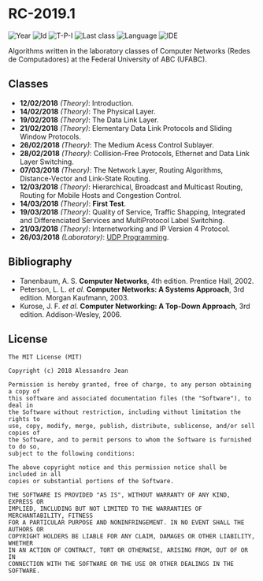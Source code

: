 # RC-2019.1
![Year][year] ![Id][id] ![T-P-I][tpi] ![Last class][last-class]
![Language][language] ![IDE][ide]

Algorithms written in the laboratory classes of Computer Networks
(Redes de Computadores) at the Federal University of ABC (UFABC).

[year]: https://img.shields.io/badge/year-2019.1-blue.svg?style=flat-square
[id]: https://img.shields.io/badge/id-MCTA022--13-yellowgreen.svg?style=flat-square
[tpi]: https://img.shields.io/badge/T--P--I-3--1--4-lightgrey.svg?style=flat-square
[last-class]: https://img.shields.io/badge/last_class-2019.03.26-green.svg?style=flat-square
[language]: https://img.shields.io/badge/language-C-yellow.svg?style=flat-square
[ide]: https://img.shields.io/badge/IDE-VSCode-orange.svg?style=flat-square

## Classes

- **12/02/2018** *(Theory)*: Introduction.
- **14/02/2018** *(Theory)*: The Physical Layer.
- **19/02/2018** *(Theory)*: The Data Link Layer.
- **21/02/2018** *(Theory)*: Elementary Data Link Protocols
      and Sliding Window Protocols.
- **26/02/2018** *(Theory)*: The Medium Acess Control Sublayer.
- **28/02/2018** *(Theory)*: Collision-Free Protocols,
      Ethernet and Data Link Layer Switching.
- **07/03/2018** *(Theory)*: The Network Layer, Routing Algorithms,
      Distance-Vector and Link-State Routing.
- **12/03/2018** *(Theory)*: Hierarchical, Broadcast and Multicast Routing,
      Routing for Mobile Hosts and Congestion Control.
- **14/03/2018** *(Theory)*: **First Test**.
- **19/03/2018** *(Theory)*: Quality of Service, Traffic Shapping,
      Integrated and Differenciated Services and MultiProtocol Label Switching.
- **21/03/2018** *(Theory)*: Internetworking and IP Version 4 Protocol.
- **26/03/2018** *(Laboratory)*: [UDP Programming].

[UDP Programming]: laboratory/2019.03.26/

## Bibliography

- Tanenbaum, A. S. **Computer Networks**, 4th edition. 
  Prentice Hall, 2002.
- Peterson, L. L. *et al*. **Computer Networks: A Systems Approach**, 3rd edition.
  Morgan Kaufmann, 2003.
- Kurose, J. F. *et al*. **Computer Networking: A Top-Down Approach**, 3rd edition.
  Addison-Wesley, 2006.

## License

    The MIT License (MIT)

    Copyright (c) 2018 Alessandro Jean

    Permission is hereby granted, free of charge, to any person obtaining a copy of
    this software and associated documentation files (the "Software"), to deal in
    the Software without restriction, including without limitation the rights to
    use, copy, modify, merge, publish, distribute, sublicense, and/or sell copies of
    the Software, and to permit persons to whom the Software is furnished to do so,
    subject to the following conditions:
    
    The above copyright notice and this permission notice shall be included in all
    copies or substantial portions of the Software.

    THE SOFTWARE IS PROVIDED "AS IS", WITHOUT WARRANTY OF ANY KIND, EXPRESS OR
    IMPLIED, INCLUDING BUT NOT LIMITED TO THE WARRANTIES OF MERCHANTABILITY, FITNESS
    FOR A PARTICULAR PURPOSE AND NONINFRINGEMENT. IN NO EVENT SHALL THE AUTHORS OR
    COPYRIGHT HOLDERS BE LIABLE FOR ANY CLAIM, DAMAGES OR OTHER LIABILITY, WHETHER
    IN AN ACTION OF CONTRACT, TORT OR OTHERWISE, ARISING FROM, OUT OF OR IN
    CONNECTION WITH THE SOFTWARE OR THE USE OR OTHER DEALINGS IN THE SOFTWARE.
